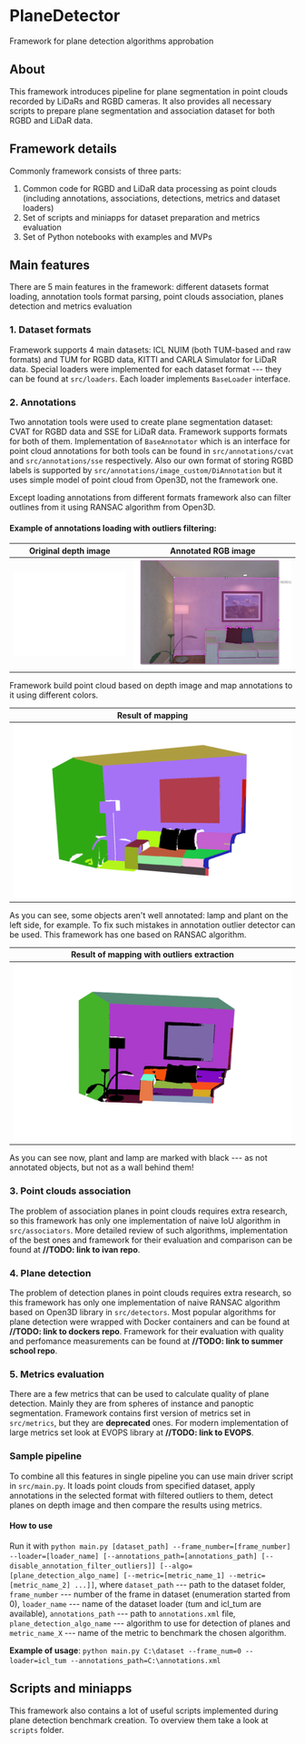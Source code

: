 # PlaneDetector
Framework for plane detection algorithms approbation

## About 
This framework introduces pipeline for plane segmentation in point clouds recorded by LiDaRs and RGBD cameras.
It also provides all necessary scripts to prepare plane segmentation and association dataset for both RGBD and LiDaR data.

[//]: # (What is already done:)
[//]: # (* Pipeline for mapping rgb images planes annotations to point cloud and their visualization)
[//]: # (* Plane outliers detection and removing using Open3D RANSAC implementation)
[//]: # (* Basic plane detector algorithm based on Open3D RANSAC)
[//]: # (* Metrics for plane detection: IoU, Dice, classic ones)

## Framework details
Commonly framework consists of three parts: 
1. Common code for RGBD and LiDaR data processing as point clouds (including annotations, associations, detections, metrics and dataset loaders)
2. Set of scripts and miniapps for dataset preparation and metrics evaluation
3. Set of Python notebooks with examples and MVPs

## Main features
There are 5 main features in the framework: different datasets format loading, annotation tools format parsing, point clouds association, planes detection and metrics evaluation

### 1. Dataset formats
Framework supports 4 main datasets: ICL NUIM (both TUM-based and raw formats) and TUM for RGBD data, KITTI and CARLA Simulator for LiDaR data. 
Special loaders were implemented for each dataset format --- they can be found at `src/loaders`.
Each loader implements `BaseLoader` interface.

### 2. Annotations
Two annotation tools were used to create plane segmentation dataset: CVAT for RGBD data and SSE for LiDaR data. Framework supports formats for both of them.
Implementation of `BaseAnnotator` which is an interface for point cloud annotations for both tools can be found in `src/annotations/cvat` and `src/annotations/sse` respectively. 
Also our own format of storing RGBD labels is supported by `src/annotations/image_custom/DiAnnotation` but it uses simple model of point cloud from Open3D, not the framework one.

Except loading annotations from different formats framework also can filter outlines from it using RANSAC algorithm from Open3D.
#### Example of annotations loading with outliers filtering:
| Original depth image     |  Annotated RGB image  |
|------------|-------------| 
|![](https://github.com/DmiitriyJarosh/PlaneDetector/blob/main/examples/original_depth.png?raw=true)|![](https://github.com/DmiitriyJarosh/PlaneDetector/blob/main/examples/annotations.png?raw=true) |

Framework build point cloud based on depth image and map annotations to it using different colors.

| Result of mapping |
|------------| 
| ![](https://github.com/DmiitriyJarosh/PlaneDetector/blob/main/examples/annotation_without_outliers_example.png?raw=true)|

As you can see, some objects aren't well annotated: lamp and plant on the left side, for example.
To fix such mistakes in annotation outlier detector can be used. This framework has one based on RANSAC algorithm.

| Result of mapping with outliers extraction |
|--------------|
| ![](https://github.com/DmiitriyJarosh/PlaneDetector/blob/main/examples/annotation_with_outliers_example.png?raw=true)|

As you can see now, plant and lamp are marked with black --- as not annotated objects, but not as a wall behind them!

### 3. Point clouds association
The problem of association planes in point clouds requires extra research, so this framework has only one implementation of naive IoU algorithm in `src/associators`.
More detailed review of such algorithms, implementation of the best ones and framework for their evaluation and comparison can be found at **//TODO: link to ivan repo**.

### 4. Plane detection
The problem of detection planes in point clouds requires extra research, so this framework has only one implementation of naive RANSAC algorithm based on Open3D library in `src/detectors`.
Most popular algorithms for plane detection were wrapped with Docker containers and can be found at **//TODO: link to dockers repo**. 
Framework for their evaluation with quality and perfomance measurements can be found at **//TODO: link to summer school repo**.

### 5. Metrics evaluation
There are a few metrics that can be used to calculate quality of plane detection. Mainly they are from spheres of instance and panoptic segmentation.
Framework contains first version of metrics set in `src/metrics`, but they are **deprecated** ones. For modern implementation of large metrics set look at EVOPS library at **//TODO: link to EVOPS**.

### Sample pipeline
To combine all this features in single pipeline you can use main driver script in `src/main.py`.
It loads point clouds from specified dataset, apply annotations in the selected format with filtered outliers to them, detect planes on depth image and then compare the results using metrics.

#### How to use
Run it with `python main.py [dataset_path] --frame_number=[frame_number] --loader=[loader_name] [--annotations_path=[annotations_path] [--disable_annotation_filter_outliers]] [--algo=[plane_detection_algo_name] [--metric=[metric_name_1] --metric=[metric_name_2] ...]]`, where `dataset_path` ---
path to the dataset folder, `frame_number` --- number of the frame in dataset (enumeration started from 0),
`loader_name` --- name of the dataset loader (tum and icl_tum are available), `annotations_path` --- path to `annotations.xml` file,
`plane_detection_algo_name` --- algorithm to use for detection of planes and `metric_name_X` --- name of the metric to benchmark the chosen algorithm.

**Example of usage**:
`python main.py C:\dataset --frame_num=0 --loader=icl_tum --annotations_path=C:\annotations.xml`


## Scripts and miniapps
This framework also contains a lot of useful scripts implemented during plane detection benchmark creation. To overview them take a look at `scripts` folder.
